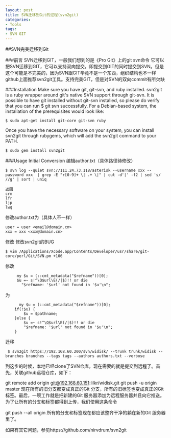 ```yaml
---
layout: post
title: SVN迁移到Git的过程(svn2git)
categories:
- Tools
tags:
- SVN GIT
---
```


##SVN完美迁移到Git

###前言
SVN迁移到GIT，一般我们想到的是《Pro Git》上的git svn命令 它可以把SVN迁移到GIT，它可以支持双向提交，即提交到GIT的同时提交到SVN。但是这个可能是不完美的，因为SVN跟GIT毕竟不是一个东西，组织结构也不一样 github上面推荐svn2git工具。支持完美GIT，但是对SVN的双向commit有所欠缺

###Installation
Make sure you have git, git-svn, and ruby installed. svn2git is a ruby wrapper around git's native SVN support through git-svn. It is possible to have git installed without git-svn installed, so please do verify that you can run $ git svn successfully. For a Debian-based system, the installation of the prerequisites would look like:

	$ sudo apt-get install git-core git-svn ruby
	
Once you have the necessary software on your system, you can install svn2git through rubygems, which will add the svn2git command to your PATH.

	$ sudo gem install svn2git
	
###Usage
Initial Conversion
编辑author.txt（具体路径待修改）

	$ svn log --quiet svn://111.24.73.118/asterisk --username xxx --password xxx  | grep -E "r[0-9]+ \| .+ \|" | cut -d'|' -f2 | sed 's/ //g' | sort | uniq
	
	返回
	crm
	lfr
	ljp
	lwq
修改author.txt为（具体人不一样）

	user = user <email@domain.cn>
	xxx = xxx <xxx@domain.cn>                                          
修改
	修改svn2git的BUG

	$ vim /Applications/Xcode.app/Contents/Developer/usr/share/git-core/perl/Git/SVN.pm +106
修改

         my $u = (::cmt_metadata("$refname"))[0];                                 
         $u =~ s!^\Q$url\E(/|$)!! or die                                          
           "$refname: '$url' not found in '$u'\n";
为

          my $u = (::cmt_metadata("$refname"))[0];                                 
        if(!$u) {                                                                
            $u = $pathname;                                                      
        }else {                                                                  
            $u =~ s!^\Q$url\E(/|$)!! or die                                      
            "$refname: '$url' not found in '$u'\n";                              
        }  
迁移

	 $ svn2git https://192.168.60.200/svn/widisk/ --trunk trunk/widisk --branches branches --tags tags --authors authors.txt --verbose

到这步的时候，本地已经clone了SVN仓库，现在需要的就是提交到远程了。首先，关联github远程仓库，如下：

git remote add origin git@192.168.60.151:lilkr/widisk.git
git push -u origin master
现在所有的旧分支都变成真正的Git 分支，所有的旧标签也变成真正的Git 标签。最后，一项工作就是把新建的Git 服务器添加为远程服务器并且向它推送。为了让所有的分支和标签都得到上传，我们使用这条命令

git push --all origin
所有的分支和标签现在都应该整齐干净的躺在新的Git 服务器里了。

如果有其它问题，参见https://github.com/nirvdrum/svn2git